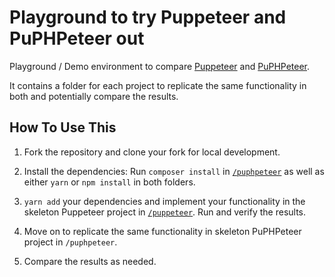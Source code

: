 # Playground to try Puppeteer and PuPHPeteer out

Playground / Demo environment to compare [Puppeteer](https://github.com/puppeteer/puppeteer) and [PuPHPeteer](https://github.com/rialto-php/puphpeteer).

It contains a folder for each project to replicate the same functionality in both and potentially compare the results.


## How To Use This

1. Fork the repository and clone your fork for local development.

2. Install the dependencies: Run `composer install` in [`/puphpeteer`](puphpeteer) as well as either `yarn` or `npm install` in both folders.

3. `yarn add` your dependencies and implement your functionality in the skeleton Puppeteer project in [`/puppeteer`](puppeteer). Run and verify the results.

4. Move on to replicate the same functionality in skeleton PuPHPeteer project in `/puphpeteer`.

5. Compare the results as needed.
